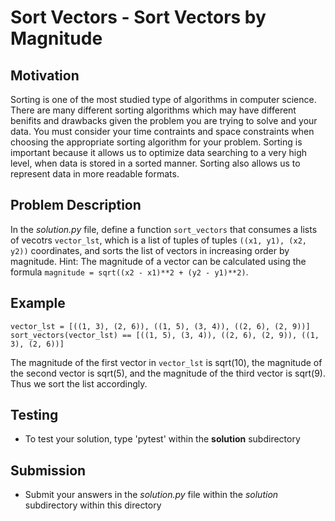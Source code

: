 # Sort Vectors - Sort Vectors by Magnitude

## Motivation
Sorting is one of the most studied type of algorithms in computer science. There are many different sorting algorithms which may have different benifits and drawbacks given the problem you are trying to solve and your data. You must consider your time contraints and space constraints when choosing the appropriate sorting algorithm for your problem.
Sorting is important because it allows us to optimize data searching to a very high level, when data is stored in a sorted manner. Sorting also allows us to represent data in more readable formats.

## Problem Description
In the *solution.py* file, define a function `sort_vectors` that consumes a lists of vecotrs `vector_lst`, which is a list of tuples of tuples `((x1, y1), (x2, y2))` coordinates, and sorts the list of vectors in increasing order by magnitude. Hint: The magnitude of a vector can be calculated using the formula `magnitude = sqrt((x2 - x1)**2 + (y2 - y1)**2)`.

## Example
```
vector_lst = [((1, 3), (2, 6)), ((1, 5), (3, 4)), ((2, 6), (2, 9))]
sort_vectors(vector_lst) == [((1, 5), (3, 4)), ((2, 6), (2, 9)), ((1, 3), (2, 6))]
```
The magnitude of the first vector in `vector_lst` is sqrt(10), the magnitude of the second vector is sqrt(5), and the magnitude of the third vector is sqrt(9). Thus we sort the list accordingly.

## Testing
* To test your solution, type 'pytest' within the **solution** subdirectory

## Submission
* Submit your answers in the *solution.py* file within the *solution* subdirectory within this directory
